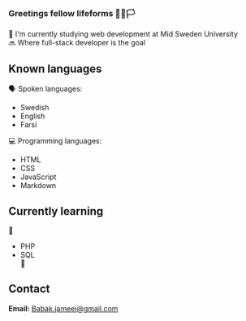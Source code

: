 ### Greetings fellow lifeforms 🖖🤖🏳

🏫 I'm currently studying web development at Mid Sweden University  
🔜 Where full-stack developer is the goal

## Known languages  
🗣 Spoken languages:
  * Swedish
  * English
  * Farsi

💻 Programming languages:
  * HTML
  * CSS
  * JavaScript
  * Markdown

## Currently learning
🦋  
* PHP
* SQL  
🦎


## Contact
**Email:** Babak.jameei@gmail.com
